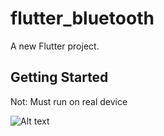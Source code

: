 # flutter_bluetooth

A new Flutter project.

## Getting Started

Not: Must run on real device

![Alt text](/Users/sakaride-meis/Downloads/img.jpg?raw=true "Optional Title")

